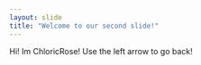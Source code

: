```yaml
---
layout: slide
title: "Welcome to our second slide!"
---
```

Hi! Im ChloricRose!
Use the left arrow to go back!
